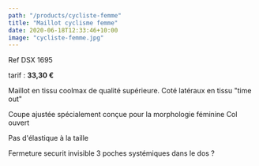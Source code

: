 ```yaml
---
path: "/products/cycliste-femme"
title: "Maillot cyclisme femme"
date: 2020-06-18T12:33:46+10:00
image: "cycliste-femme.jpg"
---
```


Ref DSX 1695

tarif : **33,30 €**

Maillot en tissu coolmax de qualité supérieure. Coté latéraux en tissu "time out"

Coupe ajustée spécialement conçue pour la morphologie féminine
Col ouvert

Pas d'élastique à la taille

Fermeture securit invisible
3 poches systémiques dans le dos ?